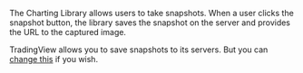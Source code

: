 The Charting Library allows users to take snapshots. When a user clicks the snapshot button, the library saves the snapshot on the server and provides the URL to the captured image.

TradingView allows you to save snapshots to its servers. But you can [change this](https://github.com/Abolfazl2647/Charts/blob/main/Widget-Constructor#snapshot_url) if you wish.
